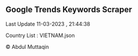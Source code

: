 

## Google Trends Keywords Scraper 
 
Last Update 11-03-2023 , 21:44:38

Country List :
VIETNAM.json



© Abdul Muttaqin 
